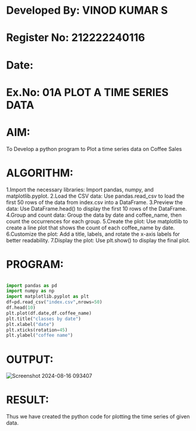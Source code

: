 # Developed By: VINOD KUMAR S
# Register No: 212222240116
# Date:

# Ex.No: 01A PLOT A TIME SERIES DATA

# AIM:
To Develop a python program to Plot a time series data on Coffee Sales

# ALGORITHM:
1.Import the necessary libraries: Import pandas, numpy, and matplotlib.pyplot.
2.Load the CSV data: Use pandas.read_csv to load the first 50 rows of the data from index.csv into a DataFrame.
3.Preview the data: Use DataFrame.head() to display the first 10 rows of the DataFrame.
4.Group and count data: Group the data by date and coffee_name, then count the occurrences for each group.
5.Create the plot: Use matplotlib to create a line plot that shows the count of each coffee_name by date.
6.Customize the plot: Add a title, labels, and rotate the x-axis labels for better readability.
7.Display the plot: Use plt.show() to display the final plot.

# PROGRAM:
```python

import pandas as pd
import numpy as np
import matplotlib.pyplot as plt
df=pd.read_csv("index.csv",nrows=50)
df.head(10)
plt.plot(df.date,df.coffee_name)
plt.title("classes by date")
plt.xlabel("date")
plt.xticks(rotation=45)
plt.ylabel("coffee name")

```


# OUTPUT:

![Screenshot 2024-08-16 093407](https://github.com/user-attachments/assets/f00d4b00-d8dc-434e-971b-3531dc889ebb)


# RESULT:
Thus we have created the python code for plotting the time series of given data.
